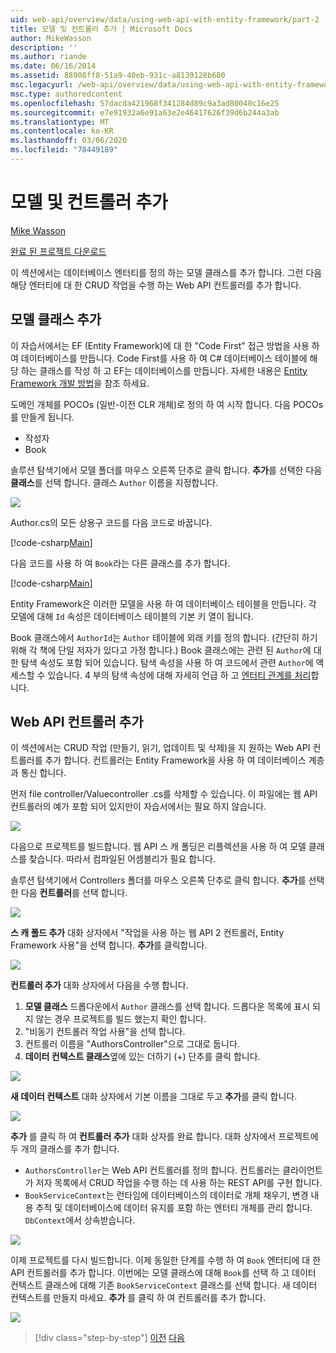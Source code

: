 ```yaml
---
uid: web-api/overview/data/using-web-api-with-entity-framework/part-2
title: 모델 및 컨트롤러 추가 | Microsoft Docs
author: MikeWasson
description: ''
ms.author: riande
ms.date: 06/16/2014
ms.assetid: 88908ff8-51a9-40eb-931c-a8139128b680
msc.legacyurl: /web-api/overview/data/using-web-api-with-entity-framework/part-2
msc.type: authoredcontent
ms.openlocfilehash: 57dacda421968f341284d89c9a3ad80040c16e25
ms.sourcegitcommit: e7e91932a6e91a63e2e46417626f39d6b244a3ab
ms.translationtype: MT
ms.contentlocale: ko-KR
ms.lasthandoff: 03/06/2020
ms.locfileid: "78449189"
---
```

# <a name="add-models-and-controllers"></a>모델 및 컨트롤러 추가

[Mike Wasson](https://github.com/MikeWasson)

[완료 된 프로젝트 다운로드](https://github.com/MikeWasson/BookService)

이 섹션에서는 데이터베이스 엔터티를 정의 하는 모델 클래스를 추가 합니다. 그런 다음 해당 엔터티에 대 한 CRUD 작업을 수행 하는 Web API 컨트롤러를 추가 합니다.

## <a name="add-model-classes"></a>모델 클래스 추가

이 자습서에서는 EF (Entity Framework)에 대 한 "Code First" 접근 방법을 사용 하 여 데이터베이스를 만듭니다. Code First를 사용 하 여 C# 데이터베이스 테이블에 해당 하는 클래스를 작성 하 고 EF는 데이터베이스를 만듭니다. 자세한 내용은 [Entity Framework 개발 방법](https://msdn.microsoft.com/library/ms178359%28v=vs.110%29.aspx#dbfmfcf)을 참조 하세요.

도메인 개체를 POCOs (일반-이전 CLR 개체)로 정의 하 여 시작 합니다. 다음 POCOs를 만들게 됩니다.

- 작성자
- Book

솔루션 탐색기에서 모델 폴더를 마우스 오른쪽 단추로 클릭 합니다. **추가**를 선택한 다음 **클래스**를 선택 합니다. 클래스 `Author` 이름을 지정합니다.

![](part-2/_static/image1.png)

Author.cs의 모든 상용구 코드를 다음 코드로 바꿉니다.

[!code-csharp[Main](part-2/samples/sample1.cs)]

다음 코드를 사용 하 여 `Book`라는 다른 클래스를 추가 합니다.

[!code-csharp[Main](part-2/samples/sample2.cs)]

Entity Framework은 이러한 모델을 사용 하 여 데이터베이스 테이블을 만듭니다. 각 모델에 대해 `Id` 속성은 데이터베이스 테이블의 기본 키 열이 됩니다.

Book 클래스에서 `AuthorId`는 `Author` 테이블에 외래 키를 정의 합니다. (간단히 하기 위해 각 책에 단일 저자가 있다고 가정 합니다.) Book 클래스에는 관련 된 `Author`에 대 한 탐색 속성도 포함 되어 있습니다. 탐색 속성을 사용 하 여 코드에서 관련 `Author`에 액세스할 수 있습니다. 4 부의 탐색 속성에 대해 자세히 언급 하 고 [엔터티 관계를 처리](part-4.md)합니다.

## <a name="add-web-api-controllers"></a>Web API 컨트롤러 추가

이 섹션에서는 CRUD 작업 (만들기, 읽기, 업데이트 및 삭제)을 지 원하는 Web API 컨트롤러를 추가 합니다. 컨트롤러는 Entity Framework을 사용 하 여 데이터베이스 계층과 통신 합니다.

먼저 file controller/Valuecontroller .cs를 삭제할 수 있습니다. 이 파일에는 웹 API 컨트롤러의 예가 포함 되어 있지만이 자습서에서는 필요 하지 않습니다.

![](part-2/_static/image2.png)

다음으로 프로젝트를 빌드합니다. 웹 API 스 캐 폴딩은 리플렉션을 사용 하 여 모델 클래스를 찾습니다. 따라서 컴파일된 어셈블리가 필요 합니다.

솔루션 탐색기에서 Controllers 폴더를 마우스 오른쪽 단추로 클릭 합니다. **추가**를 선택한 다음 **컨트롤러**를 선택 합니다.

![](part-2/_static/image3.png)

**스 캐 폴드 추가** 대화 상자에서 "작업을 사용 하는 웹 API 2 컨트롤러, Entity Framework 사용"을 선택 합니다. **추가**를 클릭합니다.

![](part-2/_static/image4.png)

**컨트롤러 추가** 대화 상자에서 다음을 수행 합니다.

1. **모델 클래스** 드롭다운에서 `Author` 클래스를 선택 합니다. 드롭다운 목록에 표시 되지 않는 경우 프로젝트를 빌드 했는지 확인 합니다.
2. "비동기 컨트롤러 작업 사용"을 선택 합니다.
3. 컨트롤러 이름을 &quot;AuthorsController&quot;으로 그대로 둡니다.
4. **데이터 컨텍스트 클래스**옆에 있는 더하기 (+) 단추를 클릭 합니다.

![](part-2/_static/image5.png)

**새 데이터 컨텍스트** 대화 상자에서 기본 이름을 그대로 두고 **추가**를 클릭 합니다.

![](part-2/_static/image6.png)

**추가** 를 클릭 하 여 **컨트롤러 추가** 대화 상자를 완료 합니다. 대화 상자에서 프로젝트에 두 개의 클래스를 추가 합니다.

- `AuthorsController`는 Web API 컨트롤러를 정의 합니다. 컨트롤러는 클라이언트가 저자 목록에서 CRUD 작업을 수행 하는 데 사용 하는 REST API를 구현 합니다.
- `BookServiceContext`는 런타임에 데이터베이스의 데이터로 개체 채우기, 변경 내용 추적 및 데이터베이스에 데이터 유지를 포함 하는 엔터티 개체를 관리 합니다. `DbContext`에서 상속받습니다.

![](part-2/_static/image7.png)

이제 프로젝트를 다시 빌드합니다. 이제 동일한 단계를 수행 하 여 `Book` 엔터티에 대 한 API 컨트롤러를 추가 합니다. 이번에는 모델 클래스에 대해 `Book`를 선택 하 고 데이터 컨텍스트 클래스에 대해 기존 `BookServiceContext` 클래스를 선택 합니다. 새 데이터 컨텍스트를 만들지 마세요. **추가** 를 클릭 하 여 컨트롤러를 추가 합니다.

![](part-2/_static/image8.png)

> [!div class="step-by-step"]
> [이전](part-1.md)
> [다음](part-3.md)
